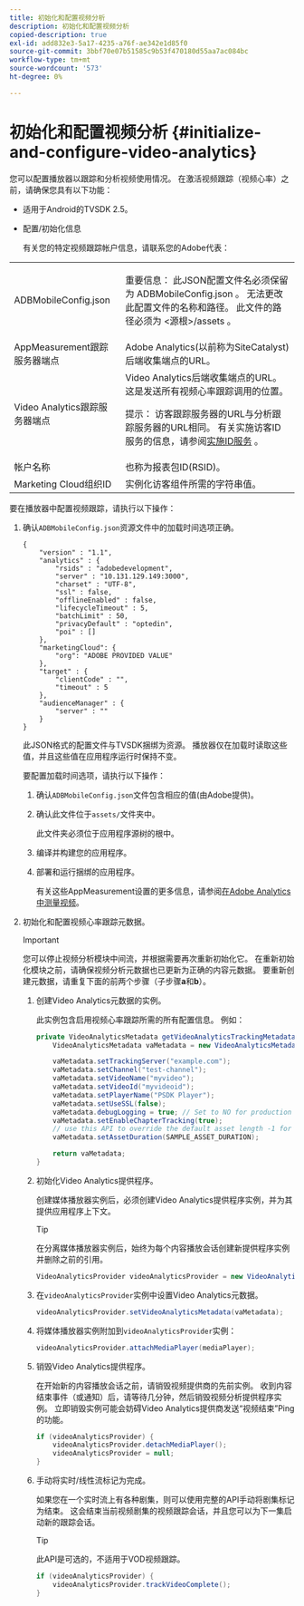 ```yaml
---
title: 初始化和配置视频分析
description: 初始化和配置视频分析
copied-description: true
exl-id: add832e3-5a17-4235-a76f-ae342e1d85f0
source-git-commit: 3bbf70e07b51585c9b53f470180d55aa7ac084bc
workflow-type: tm+mt
source-wordcount: '573'
ht-degree: 0%

---
```


# 初始化和配置视频分析 {#initialize-and-configure-video-analytics}

您可以配置播放器以跟踪和分析视频使用情况。
在激活视频跟踪（视频心率）之前，请确保您具有以下功能：

* 适用于Android的TVSDK 2.5。
* 配置/初始化信息

   有关您的特定视频跟踪帐户信息，请联系您的Adobe代表：

<table id="table_3565328ABBEE4605A92EAE1ADE5D6F84"> 
 <tbody> 
  <tr> 
   <td colname="col1"> <span class="filepath"> ADBMobileConfig.json  </span> </td> 
   <td colname="col2"> <p>重要信息： 此JSON配置文件名必须保留为<span class="filepath"> ADBMobileConfig.json </span>。 无法更改此配置文件的名称和路径。 此文件的路径必须为<span class="filepath"> &lt;源根&gt;/assets </span>。 </p> </td> 
  </tr> 
  <tr> 
   <td colname="col1"> AppMeasurement跟踪服务器端点 </td> 
   <td colname="col2"> Adobe Analytics(以前称为SiteCatalyst)后端收集端点的URL。 </td> 
  </tr> 
  <tr> 
   <td colname="col1"> Video Analytics跟踪服务器端点 </td> 
   <td colname="col2"> Video Analytics后端收集端点的URL。 这是发送所有视频心率跟踪调用的位置。 <p>提示： 访客跟踪服务器的URL与分析跟踪服务器的URL相同。 有关实施访客ID服务的信息，请参阅<a href="https://experienceleague.adobe.com/docs/id-service/using/implementation/setup-target.html?lang=en" format="html" scope="external">实施ID服务</a> 。 </p> </td> 
  </tr> 
  <tr> 
   <td colname="col1"> 帐户名称 </td> 
   <td colname="col2"> 也称为报表包ID(RSID)。 </td> 
  </tr> 
  <tr> 
   <td colname="col1"> Marketing Cloud组织ID </td> 
   <td colname="col2"> 实例化访客组件所需的字符串值。 </td> 
  </tr> 
 </tbody> 
</table>

要在播放器中配置视频跟踪，请执行以下操作：

1. 确认`ADBMobileConfig.json`资源文件中的加载时间选项正确。

   ```
   { 
       "version" : "1.1", 
       "analytics" : { 
           "rsids" : "adobedevelopment", 
           "server" : "10.131.129.149:3000", 
           "charset" : "UTF-8", 
           "ssl" : false, 
           "offlineEnabled" : false, 
           "lifecycleTimeout" : 5, 
           "batchLimit" : 50, 
           "privacyDefault" : "optedin", 
           "poi" : [] 
       }, 
       "marketingCloud": { 
           "org": "ADOBE PROVIDED VALUE"  
       }, 
       "target" : { 
           "clientCode" : "", 
           "timeout" : 5 
       }, 
       "audienceManager" : { 
           "server" : "" 
       } 
   }
   ```

   此JSON格式的配置文件与TVSDK捆绑为资源。 播放器仅在加载时读取这些值，并且这些值在应用程序运行时保持不变。

   要配置加载时间选项，请执行以下操作：


   1. 确认`ADBMobileConfig.json`文件包含相应的值(由Adobe提供)。
   1. 确认此文件位于`assets/`文件夹中。

      此文件夹必须位于应用程序源树的根中。

   1. 编译并构建您的应用程序。
   1. 部署和运行捆绑的应用程序。

      有关这些AppMeasurement设置的更多信息，请参阅[在Adobe Analytics中测量视频](https://experienceleague.adobe.com/docs/media-analytics/using/media-overview.html?lang=en)。

1. 初始化和配置视频心率跟踪元数据。

   >[!IMPORTANT]
   >
   >您可以停止视频分析模块中间流，并根据需要再次重新初始化它。 在重新初始化模块之前，请确保视频分析元数据也已更新为正确的内容元数据。 要重新创建元数据，请重复下面的前两个步骤（子步骤&#x200B;**a**&#x200B;和&#x200B;**b**）。

   1. 创建Video Analytics元数据的实例。

      此实例包含启用视频心率跟踪所需的所有配置信息。 例如：

      ```java
      private VideoAnalyticsMetadata getVideoAnalyticsTrackingMetadata() { 
          VideoAnalyticsMetadata vaMetadata = new VideoAnalyticsMetadata(); 
      
          vaMetadata.setTrackingServer("example.com"); 
          vaMetadata.setChannel("test-channel"); 
          vaMetadata.setVideoName("myvideo"); 
          vaMetadata.setVideoId("myvideoid"); 
          vaMetadata.setPlayerName("PSDK Player"); 
          vaMetadata.setUseSSL(false); 
          vaMetadata.debugLogging = true; // Set to NO for production deployment. 
          vaMetadata.setEnableChapterTracking(true); 
          // use this API to override the default asset length -1 for live streams 
          vaMetadata.setAssetDuration(SAMPLE_ASSET_DURATION); 
      
          return vaMetadata; 
      }
      ```

   1. 初始化Video Analytics提供程序。

      创建媒体播放器实例后，必须创建Video Analytics提供程序实例，并为其提供应用程序上下文。

      >[!TIP]
      >
      >在分离媒体播放器实例后，始终为每个内容播放会话创建新提供程序实例并删除之前的引用。

      ```java
      VideoAnalyticsProvider videoAnalyticsProvider = new VideoAnalyticsProvider(appContext); 
      ```

   1. 在`videoAnalyticsProvider`实例中设置Video Analytics元数据。

      ```java
      videoAnalyticsProvider.setVideoAnalyticsMetadata(vaMetadata);
      ```

   1. 将媒体播放器实例附加到`videoAnalyticsProvider`实例：

      ```java
      videoAnalyticsProvider.attachMediaPlayer(mediaPlayer); 
      ```

   1. 销毁Video Analytics提供程序。

      在开始新的内容播放会话之前，请销毁视频提供商的先前实例。 收到内容结束事件（或通知）后，请等待几分钟，然后销毁视频分析提供程序实例。 立即销毁实例可能会妨碍Video Analytics提供商发送“视频结束”Ping的功能。

      ```java
      if (videoAnalyticsProvider) { 
          videoAnalyticsProvider.detachMediaPlayer(); 
          videoAnalyticsProvider = null; 
      }
      ```

   1. 手动将实时/线性流标记为完成。

      如果您在一个实时流上有各种剧集，则可以使用完整的API手动将剧集标记为结束。 这会结束当前视频剧集的视频跟踪会话，并且您可以为下一集启动新的跟踪会话。

      >[!TIP]
      >
      >此API是可选的，不适用于VOD视频跟踪。

      ```java
      if (videoAnalyticsProvider) { 
          videoAnalyticsProvider.trackVideoComplete();    
      }
      ```
